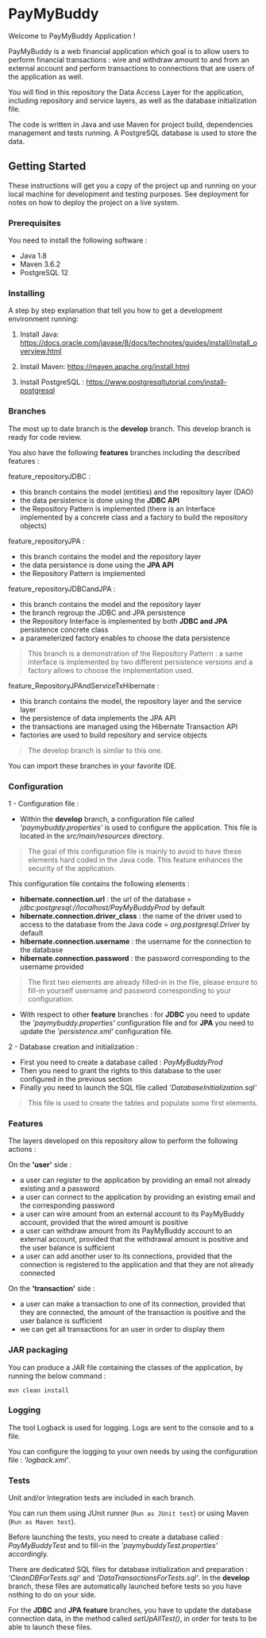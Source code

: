 # PayMyBuddy
Welcome to PayMyBuddy Application !

PayMyBuddy is a web financial application which goal is to allow users to perform financial transactions : wire and withdraw amount to and from an external account and perform transactions to connections that are users of the application as well.

You will find in this repository the Data Access Layer for the application, including repository and service layers, as well as the database initialization file.

The code is written in Java and use Maven for project build, dependencies management and tests running. A PostgreSQL database is used to store the data.


## Getting Started

These instructions will get you a copy of the project up and running on your local machine for development and testing purposes. See deployment for notes on how to deploy the project on a live system.


### Prerequisites

You need to install the following software :

- Java 1.8
- Maven 3.6.2
- PostgreSQL 12


### Installing

A step by step explanation that tell you how to get a development environment running:

1. Install Java:
<https://docs.oracle.com/javase/8/docs/technotes/guides/install/install_overview.html>

2. Install Maven:
<https://maven.apache.org/install.html>

3. Install PostgreSQL :
<https://www.postgresqltutorial.com/install-postgresql>


### Branches

The most up to date branch is the **develop** branch.
This develop branch is ready for code review.

You also have the following **features** branches including the described features :

feature_repositoryJDBC :
- this branch contains the model (entities) and the repository layer (DAO) 
- the data persistence is done using the **JDBC API** 
- the Repository Pattern is implemented (there is an Interface implemented by a concrete class and a factory to build the repository objects)

feature_repositoryJPA :
- this branch contains the model and the repository layer
- the data persistence is done using the **JPA API** 
- the Repository Pattern is implemented

feature_repositoryJDBCandJPA :
- this branch contains the model and the repository layer
- the branch regroup the JDBC and JPA persistence
- the Repository Interface is implemented by both **JDBC and JPA** persistence concrete class 
- a parameterized factory enables to choose the data persistence

> This branch is a demonstration of the Repository Pattern : a same interface is implemented by two different persistence versions and a factory allows to choose the implementation used.

feature_RepositoryJPAndServiceTxHibernate :
- this branch contains the model, the repository layer and the service layer
- the persistence of data implements the JPA API
- the transactions are managed using the Hibernate Transaction API 
- factories are used to build repository and service objects
	
> The develop branch is similar to this one.
	
You can import these branches in your favorite IDE.


### Configuration

1 - Configuration file :
- Within the **develop** branch, a configuration file called *'paymybuddy.properties'* is used to configure the application. This file is located in the *src/main/resources* directory.

> The goal of this configuration file is mainly to avoid to have these elements hard coded in the Java code. This feature enhances the security of the application.

This configuration file contains the following elements :
- **hibernate.connection.url** : the url of the database
	= *jdbc:postgresql://localhost/PayMyBuddyProd* by default
- **hibernate.connection.driver_class** : the name of the driver used to access to the database from the Java code = *org.postgresql.Driver* by default
- **hibernate.connection.username** : the username for the connection to the database
- **hibernate.connection.password** : the password corresponding to the username provided
 
> The first two elements are already filled-in in the file, please ensure to fill-in yourself username and password corresponding to your configuration.


- With respect to other **feature** branches : for **JDBC** you need to update the *'paymybuddy.properties'* configuration file and for **JPA** you need to update the *'persistence.xml'* configuration file.


2 - Database creation and initialization :
- First you need to create a database called : *PayMyBuddyProd*
- Then you need to grant the rights to this database to the user configured in the previous section 
- Finally  you need to launch the SQL file called *'DatabaseInitialization.sql'*

> This file is used to create the tables and populate some first elements.


### Features
The layers developed on this repository allow to perform the following actions :

On the **'user'** side :
- a user can register to the application by providing an email not already existing and a password
- a user can connect to the application by providing an existing email and the corresponding password
- a user can wire amount from an external account to its PayMyBuddy account, provided that the wired amount is positive
- a user can withdraw amount from its PayMyBuddy account to an external account, provided that the withdrawal amount is positive and the user balance is sufficient
- a user can add another user to its connections, provided that the connection is registered to the application and that they are not already connected

On the **'transaction'** side :
- a user can make a transaction to one of its connection, provided that they are connected, the amount of the transaction is positive and the user balance is sufficient
- we can get all transactions for an user in order to display them  


### JAR packaging

You can produce a JAR file containing the classes of the application, by running the below command :

`mvn clean install`


### Logging

The tool Logback is used for logging. Logs are sent to the console and to a file.

You can configure the logging to your own needs by using the configuration file : *'logback.xml'*.


### Tests

Unit and/or Integration tests are included in each branch.

You can run them using JUnit runner (`Run as JUnit test`) or using Maven (`Run as Maven test`).

Before launching the tests, you need to create a database called : *PayMyBuddyTest* and to fill-in the *'paymybuddyTest.properties'* accordingly.

There are dedicated SQL files for database initialization and preparation : *'CleanDBForTests.sql'* and *'DataTransactionsForTests.sql'*. In the **develop** branch, these files are automatically launched before tests so you have nothing to do on your side.

For the **JDBC** and **JPA feature** branches, you have to update the database connection data, in the method called 
*setUpAllTest()*, in order for tests to be able to launch these files.